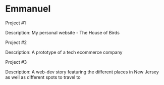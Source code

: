 # Emmanuel

Project #1

Description: My personal website - The House of Birds

Project #2

Description: A prototype of a tech ecommerce company

Project #3

Description: A web-dev story featuring the different places in New Jersey as well as different spots to travel to
